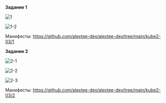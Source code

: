 **Задание 1**

![1](https://github.com/user-attachments/assets/7bb269b6-595a-4d4b-b81b-c574e42824fb)

![1-2](https://github.com/user-attachments/assets/b61a5e98-7b65-4615-b153-76475f234e18)

Манифесты: https://github.com/alextee-dev/alextee-dev/tree/main/kube2-03/1


**Задание 2**

![2-1](https://github.com/user-attachments/assets/bacb0a5c-8725-4666-a7f6-30aedf00c616)

![2-2](https://github.com/user-attachments/assets/7ce5cf7e-eaa0-47f3-a63f-485d9210e712)

![2-3](https://github.com/user-attachments/assets/38ca6fc4-3cb4-40ba-b268-995cd587ff82)


Манифесты: https://github.com/alextee-dev/alextee-dev/tree/main/kube2-03/2
